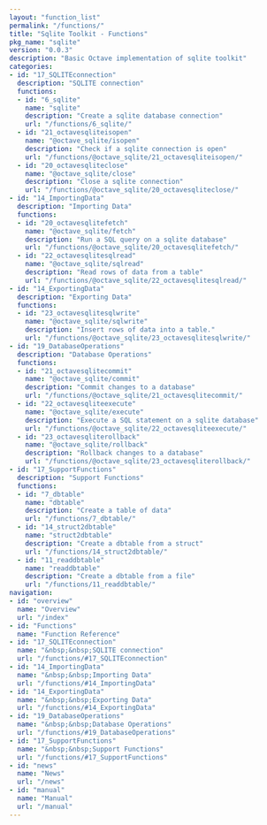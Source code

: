 ```yaml
---
layout: "function_list"
permalink: "/functions/"
title: "Sqlite Toolkit - Functions"
pkg_name: "sqlite"
version: "0.0.3"
description: "Basic Octave implementation of sqlite toolkit"
categories:
- id: "17_SQLITEconnection"
  description: "SQLITE connection"
  functions:
  - id: "6_sqlite"
    name: "sqlite"
    description: "Create a sqlite database connection"
    url: "/functions/6_sqlite/"
  - id: "21_octavesqliteisopen"
    name: "@octave_sqlite/isopen"
    description: "Check if a sqlite connection is open"
    url: "/functions/@octave_sqlite/21_octavesqliteisopen/"
  - id: "20_octavesqliteclose"
    name: "@octave_sqlite/close"
    description: "Close a sqlite connection"
    url: "/functions/@octave_sqlite/20_octavesqliteclose/"
- id: "14_ImportingData"
  description: "Importing Data"
  functions:
  - id: "20_octavesqlitefetch"
    name: "@octave_sqlite/fetch"
    description: "Run a SQL query on a sqlite database"
    url: "/functions/@octave_sqlite/20_octavesqlitefetch/"
  - id: "22_octavesqlitesqlread"
    name: "@octave_sqlite/sqlread"
    description: "Read rows of data from a table"
    url: "/functions/@octave_sqlite/22_octavesqlitesqlread/"
- id: "14_ExportingData"
  description: "Exporting Data"
  functions:
  - id: "23_octavesqlitesqlwrite"
    name: "@octave_sqlite/sqlwrite"
    description: "Insert rows of data into a table."
    url: "/functions/@octave_sqlite/23_octavesqlitesqlwrite/"
- id: "19_DatabaseOperations"
  description: "Database Operations"
  functions:
  - id: "21_octavesqlitecommit"
    name: "@octave_sqlite/commit"
    description: "Commit changes to a database"
    url: "/functions/@octave_sqlite/21_octavesqlitecommit/"
  - id: "22_octavesqliteexecute"
    name: "@octave_sqlite/execute"
    description: "Execute a SQL statement on a sqlite database"
    url: "/functions/@octave_sqlite/22_octavesqliteexecute/"
  - id: "23_octavesqliterollback"
    name: "@octave_sqlite/rollback"
    description: "Rollback changes to a database"
    url: "/functions/@octave_sqlite/23_octavesqliterollback/"
- id: "17_SupportFunctions"
  description: "Support Functions"
  functions:
  - id: "7_dbtable"
    name: "dbtable"
    description: "Create a table of data"
    url: "/functions/7_dbtable/"
  - id: "14_struct2dbtable"
    name: "struct2dbtable"
    description: "Create a dbtable from a struct"
    url: "/functions/14_struct2dbtable/"
  - id: "11_readdbtable"
    name: "readdbtable"
    description: "Create a dbtable from a file"
    url: "/functions/11_readdbtable/"
navigation:
- id: "overview"
  name: "Overview"
  url: "/index"
- id: "Functions"
  name: "Function Reference"
- id: "17_SQLITEconnection"
  name: "&nbsp;&nbsp;SQLITE connection"
  url: "/functions/#17_SQLITEconnection"
- id: "14_ImportingData"
  name: "&nbsp;&nbsp;Importing Data"
  url: "/functions/#14_ImportingData"
- id: "14_ExportingData"
  name: "&nbsp;&nbsp;Exporting Data"
  url: "/functions/#14_ExportingData"
- id: "19_DatabaseOperations"
  name: "&nbsp;&nbsp;Database Operations"
  url: "/functions/#19_DatabaseOperations"
- id: "17_SupportFunctions"
  name: "&nbsp;&nbsp;Support Functions"
  url: "/functions/#17_SupportFunctions"
- id: "news"
  name: "News"
  url: "/news"
- id: "manual"
  name: "Manual"
  url: "/manual"
---
```

